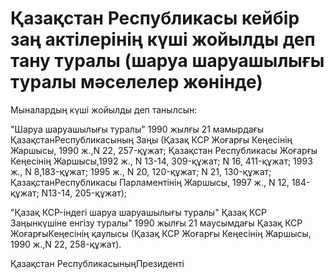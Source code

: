 # Қазақстан Республикасы кейбiр заң актiлерiнiң күшi жойылды деп тану туралы (шаруа шаруашылығы туралы мәселелер жөнiнде)

Мыналардың күшi жойылды деп танылсын:

"Шаруа шаруашылығы туралы" 1990 жылғы 21 мамырдағы ҚазақстанРеспубликасының Заңы (Қазақ КСР Жоғарғы Кеңесiнiң Жаршысы, 1990 ж.,N 22, 257-құжат; Қазақстан Республикасы Жоғарғы Кеңесiнiң Жаршысы,1992 ж., N 13-14, 309-құжат; N 16, 411-құжат; 1993 ж., N 8,183-құжат; 1995 ж., N 20, 120-құжат; N 21, 130-құжат; ҚазақстанРеспубликасы Парламентiнiң Жаршысы, 1997 ж., N 12, 184-құжат; N13-14, 205-құжат);

"Қазақ КСР-iндегi шаруа шаруашылығы туралы" Қазақ КСР Заңынкүшiне енгiзу туралы" 1990 жылғы 21 маусымдағы Қазақ КСР ЖоғарғыКеңесiнiң қаулысы (Қазақ КСР Жоғарғы Кеңесiнiң Жаршысы, 1990 ж.,N 22, 258-құжат).

Қазақстан РеспубликасыныңПрезидентi

